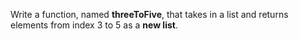 Write a function, named **threeToFive**, that takes in a list and returns elements from index 3 to 5 as a **new list**. 


